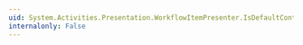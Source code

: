 ```yaml
---
uid: System.Activities.Presentation.WorkflowItemPresenter.IsDefaultContainerProperty
internalonly: False
---
```

